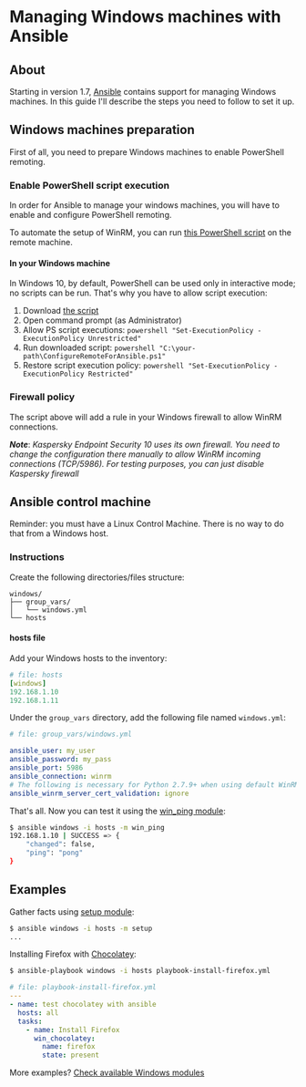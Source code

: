 # Managing Windows machines with Ansible

## About

Starting in version 1.7, [Ansible](https://www.ansible.com/) contains support
for managing Windows machines. In this guide I'll describe the steps you need
to follow to set it up.

## Windows machines preparation

First of all, you need to prepare Windows machines to enable PowerShell
remoting.

### Enable PowerShell script execution

In order for Ansible to manage your windows machines, you will have to enable
and configure PowerShell remoting.

To automate the setup of WinRM, you can run [this PowerShell script](https://github.com/ansible/ansible/raw/devel/examples/scripts/ConfigureRemotingForAnsible.ps1)
on the remote machine.

#### In your Windows machine

In Windows 10, by default, PowerShell can be used only in interactive mode;
no scripts can be run. That's why you have to allow script execution:

1. Download [the script](https://github.com/ansible/ansible/raw/devel/examples/scripts/ConfigureRemotingForAnsible.ps1)
2. Open command prompt (as Administrator)
3. Allow PS script executions: `powershell "Set-ExecutionPolicy -ExecutionPolicy Unrestricted"`
4. Run downloaded script: `powershell "C:\your-path\ConfigureRemoteForAnsible.ps1"`
5. Restore script execution policy: `powershell "Set-ExecutionPolicy -ExecutionPolicy Restricted"`

### Firewall policy

The script above will add a rule in your Windows firewall to allow WinRM
connections.


**_Note_**: *Kaspersky Endpoint Security 10 uses its own firewall. You need to
change the configuration there manually to allow WinRM incoming connections
(TCP/5986). For testing purposes, you can just disable Kaspersky firewall*

## Ansible control machine

Reminder: you must have a Linux Control Machine. There is no way to do that
from a Windows host.

### Instructions

Create the following directories/files structure:

```
windows/
├── group_vars/
│   └── windows.yml
└── hosts
```

#### hosts file

Add your Windows hosts to the inventory:

```yaml
# file: hosts
[windows]
192.168.1.10
192.168.1.11
```

Under the `group_vars` directory, add the following file named `windows.yml`:

```yaml
# file: group_vars/windows.yml

ansible_user: my_user
ansible_password: my_pass
ansible_port: 5986
ansible_connection: winrm
# The following is necessary for Python 2.7.9+ when using default WinRM self-signed certificates:
ansible_winrm_server_cert_validation: ignore
```

That's all. Now you can test it using the [win_ping module](http://docs.ansible.com/ansible/win_ping_module.html):

```sh
$ ansible windows -i hosts -m win_ping
192.168.1.10 | SUCCESS => {
    "changed": false,
    "ping": "pong"
}
```

## Examples

Gather facts using [setup module](http://docs.ansible.com/ansible/setup_module.html):

```sh
$ ansible windows -i hosts -m setup
...
```

Installing Firefox with [Chocolatey](http://docs.ansible.com/ansible/win_chocolatey_module.html):

```sh
$ ansible-playbook windows -i hosts playbook-install-firefox.yml
```

```yaml
# file: playbook-install-firefox.yml
---
- name: test chocolatey with ansible
  hosts: all
  tasks:
    - name: Install Firefox
      win_chocolatey:
        name: firefox
        state: present
```

More examples? [Check available Windows modules](http://docs.ansible.com/ansible/list_of_windows_modules.html)
